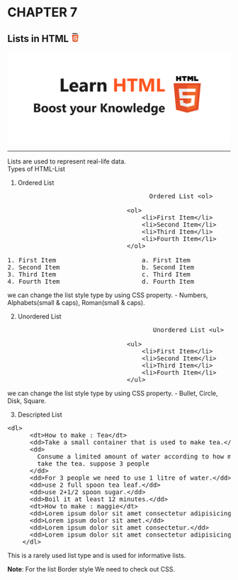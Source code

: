 # CHAPTER 7
## Lists in HTML <img src="https://github.com/Ninja-Vikash/Assets/blob/main/Asset%20Icon/htmlLogo.png" height="20px" />
![Banner](https://github.com/Ninja-Vikash/Assets/blob/main/HTML%20Assets/HTML.png)
<hr>
Lists are used to represent real-life data.
<br>
Types of HTML-List

1. Ordered List
<pre>
                                      Ordered List &ltol&gt

                                &ltol&gt
                                    &ltli&gtFirst Item&lt/li&gt
                                    &ltli&gtSecond Item&lt/li&gt
                                    &ltli&gtThird Item&lt/li&gt
                                    &ltli&gtFourth Item&lt/li&gt
                                &lt/ol&gt

1. First Item                       a. First Item                      I. First Item
2. Second Item                      b. Second Item                     II. Second Item
3. Third Item                       c. Third Item                      III. Third Item
4. Fourth Item                      d. Fourth Item                     IV. Fourth Item
</pre>
we can change the list style type by using CSS property. - Numbers, Alphabets(small & caps), Roman(small & caps).

2. Unordered List
<pre>
                                       Unordered List &ltul&gt
                                
                                &ltul&gt
                                    &ltli&gtFirst Item&lt/li&gt
                                    &ltli&gtSecond Item&lt/li&gt
                                    &ltli&gtThird Item&lt/li&gt
                                    &ltli&gtFourth Item&lt/li&gt
                                &lt/ul&gt
</pre>
we can change the list style type by using CSS property. - Bullet, Circle, Disk, Square.

3. Descripted List
<pre>
&ltdl&gt
      &ltdt&gtHow to make : Tea&lt/dt&gt
      &ltdd&gtTake a small container that is used to make tea.&lt/dd&gt
      &ltdd&gt
        Consume a limited amount of water according to how many people want to
        take the tea. suppose 3 people
      &lt/dd&gt
      &ltdd&gtFor 3 people we need to use 1 litre of water.&lt/dd&gt
      &ltdd&gtuse 2 full spoon tea leaf.&lt/dd&gt
      &ltdd&gtuse 2+1/2 spoon sugar.&lt/dd&gt
      &ltdd&gtBoil it at least 12 minutes.&lt/dd&gt
      &ltdt&gtHow to make : maggie&lt/dt&gt
      &ltdd&gtLorem ipsum dolor sit amet consectetur adipisicing.&lt/dd&gt
      &ltdd&gtLorem ipsum dolor sit amet.&lt/dd&gt
      &ltdd&gtLorem ipsum dolor sit amet consectetur.&lt/dd&gt
      &ltdd&gtLorem ipsum dolor sit amet consectetur adipisicing.&lt/dd&gt
    &lt/dl&gt
</pre>
This is a rarely used list type and is used for informative lists. <br>

**Note**: For the list Border style We need to check out CSS.
